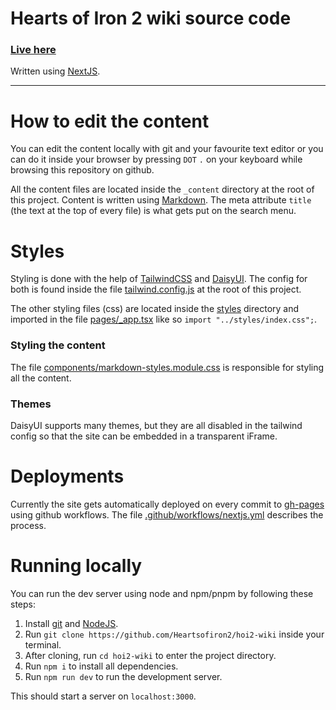 # Hearts of Iron 2 wiki source code

### [Live here](https://www.hoi2bunker.com/hoi2-wiki)

Written using [NextJS](https://nextjs.org/).

---

# How to edit the content

You can edit the content locally with git and your favourite text editor or you can do it inside your browser by pressing
`DOT` `.` on your keyboard while browsing this repository on github.

All the content files are located inside the `_content` directory at the root of this project. Content is written using
[Markdown](https://www.markdownguide.org/). The meta attribute `title` (the text at the top of every file) is what gets put on the search menu.

# Styles

Styling is done with the help of [TailwindCSS](https://tailwindcss.com/) and [DaisyUI](https://daisyui.com/).
The config for both is found inside the file [tailwind.config.js](tailwind.config.js) at the root of this project.

The other styling files (css) are located inside the [styles](styles) directory and imported in the file [pages/\_app.tsx](pages/_app.tsx)
like so `import "../styles/index.css";`.

### Styling the content

The file [components/markdown-styles.module.css](components/markdown-styles.module.css) is responsible for styling all the content.

### Themes

DaisyUI supports many themes, but they are all disabled in the tailwind config so that the site can be embedded in a transparent iFrame.

# Deployments

Currently the site gets automatically deployed on every commit to
[gh-pages](https://docs.github.com/en/pages/getting-started-with-github-pages/creating-a-github-pages-site)
using github workflows. The file [.github/workflows/nextjs.yml](.github/workflows/nextjs.yml) describes the process.

# Running locally

You can run the dev server using node and npm/pnpm by following these steps:

1. Install [git](https://git-scm.com/) and [NodeJS](https://nodejs.dev/en/).
2. Run `git clone https://github.com/Heartsofiron2/hoi2-wiki` inside your terminal.
3. After cloning, run `cd hoi2-wiki` to enter the project directory.
4. Run `npm i` to install all dependencies.
5. Run `npm run dev` to run the development server.

This should start a server on `localhost:3000`.
